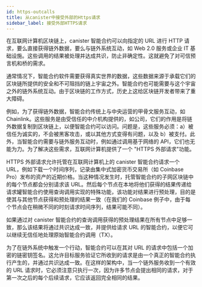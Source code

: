 ```yaml
---
id: https-outcalls
title: 从canister中接受外部的Https请求
sidebar_label: 接受外部HTTPS请求
---
```


在互联网计算机区块链上，canister 智能合约可以向指定的 URL 进行 HTTP 请求，要么直接获得链外数据，要么与链外系统互动，如 Web 2.0 服务或企业 IT 基础设施。这些调用的结果被处理并达成共识，防止非确定性。这就避免了对可信预言机和桥的需求。

通常情况下，智能合约软件需要获得真实世界的数据，这些数据来源于承载它们的区块链所提供的安全和不可阻挡的链上宇宙之外。智能合约也可能需要与这个宇宙之外的链外系统互动。由于区块链的工作方式，历史上这给区块链开发者带来了重大障碍。

例如，为了获得链外数据，智能合约传统上与中央运营的甲骨文服务互动，如 Chainlink。这些服务是由受信任的中介机构提供的，如公司，它们的作用是将链外数据复制到区块链上，以便智能合约可以访问。问题是，这些服务必须：a）被信任为诚实的，不会被黑客攻击，或以其他方式变得有问题，以及 b）被支付。此外，当智能合约需要与链外服务互动时，例如通过调用基于网络的 API，它们也无能为力。为了解决这些需求，互联网计算机提供了一个 "HTTPS 外部请求"功能。

HTTPS 外部请求允许托管在互联网计算机上的 canister 智能合约请求一个 URL，例如下载一个时间序列，记录由集中式加密货币交易所（如 Coinbase Pro）发布的资产的近期价格。当这种情况发生时，托管智能合约的子网区块链中的每个节点都会分别请求该 URL。然后每个节点在本地将他们获得的结果传递给请求罐智能合约使用查询调用实现的特殊功能，该功能对结果进行预处理，目的是使其与其他节点获得和预处理的结果一致（在我们的 Coinbase 例子中，由于每个节点会在稍微不同的时刻请求时间序列，结果可能不同）。

如果通过对 canister 智能合约的查询调用获得的预处理结果在所有节点中足够一致，那么该结果将通过共识达成一致，并提供给请求 URL 的智能合约，以便它可以继续无信任地处理原始智能合约调用（TX）。

为了在链外系统中触发一个行动，智能合约可以在其对 URL 的请求中包括一个加密的链密钥签名。这允许目标服务验证它所收到的请求是由一个真正的智能合约执行产生的，并通过共识达成一致。在这样的架构中，当一个链外服务收到一个有效的 URL 请求时，它必须注意只执行一次，因为许多节点会提出相同的请求，对于第一次之后的每个后续请求，它应该返回完全相同的结果。
